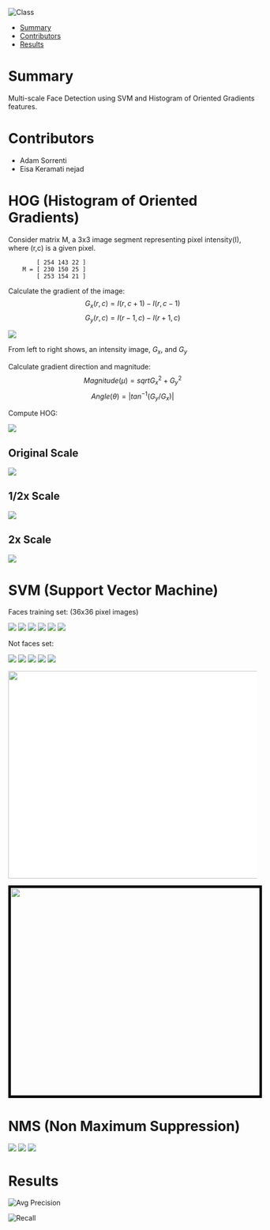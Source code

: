 ![Class](https://github.com/mbrotos/Face-Detection-SVM-HOG/blob/main/code_and_images/class-classified.png "Class")

- [Summary](#summary)
- [Contributors](#contributors)
- [Results](#results)

# Summary

Multi-scale Face Detection using SVM and Histogram of Oriented Gradients features.

# Contributors

- Adam Sorrenti
- Eisa Keramati nejad

# HOG (Histogram of Oriented Gradients)

Consider matrix M, a 3x3 image segment representing pixel intensity(I), where (r,c) is a given pixel.
```
        [ 254 143 22 ] 
    M = [ 230 150 25 ]  
        [ 253 154 21 ] 
```

Calculate the gradient of the image: 
$$G_x(r,c)=I(r,c+1)-I(r,c-1)$$ $$G_y(r,c)=I(r-1,c)-I(r+1,c)$$

![](https://upload.wikimedia.org/wikipedia/commons/thumb/6/67/Intensity_image_with_gradient_images.png/390px-Intensity_image_with_gradient_images.png)

From left to right shows, an intensity image, $G_x$, and $G_y$


Calculate gradient direction and magnitude:
$$Magnitude(µ)=sqrt{G_x^2+G_y^2}$$
$$Angle(θ)=|tan^{-1}(G_y/G_x)|$$

Compute HOG:

![](https://github.com/mbrotos/Face-Detection-SVM-HOG/blob/main/HOG.png)

## Original Scale
![](https://github.com/mbrotos/Face-Detection-SVM-HOG/blob/main/class-x1-hog-8x8.png)
## 1/2x Scale
![](https://github.com/mbrotos/Face-Detection-SVM-HOG/blob/main/class-x0.5-hog-8x8.png)
## 2x Scale
![](https://github.com/mbrotos/Face-Detection-SVM-HOG/blob/main/class-x2-hog-8x8.png)

# SVM (Support Vector Machine)

Faces training set: (36x36 pixel images)

![](https://github.com/mbrotos/Face-Detection-SVM-HOG/blob/main/code_and_images/cropped_training_images_faces/caltech_web_crop_02344.jpg)
![](https://github.com/mbrotos/Face-Detection-SVM-HOG/blob/main/code_and_images/cropped_training_images_faces/caltech_web_crop_02345.jpg)
![](https://github.com/mbrotos/Face-Detection-SVM-HOG/blob/main/code_and_images/cropped_training_images_faces/caltech_web_crop_02346.jpg)
![](https://github.com/mbrotos/Face-Detection-SVM-HOG/blob/main/code_and_images/cropped_training_images_faces/caltech_web_crop_02347.jpg)
![](https://github.com/mbrotos/Face-Detection-SVM-HOG/blob/main/code_and_images/cropped_training_images_faces/caltech_web_crop_02348.jpg)
![](https://github.com/mbrotos/Face-Detection-SVM-HOG/blob/main/code_and_images/cropped_training_images_faces/caltech_web_crop_02349.jpg)



Not faces set:

![](https://github.com/mbrotos/Face-Detection-SVM-HOG/blob/main/code_and_images/cropped_training_images_notfaces/2211.jpg)
![](https://github.com/mbrotos/Face-Detection-SVM-HOG/blob/main/code_and_images/cropped_training_images_notfaces/2212.jpg)
![](https://github.com/mbrotos/Face-Detection-SVM-HOG/blob/main/code_and_images/cropped_training_images_notfaces/2213.jpg)
![](https://github.com/mbrotos/Face-Detection-SVM-HOG/blob/main/code_and_images/cropped_training_images_notfaces/2214.jpg)
![](https://github.com/mbrotos/Face-Detection-SVM-HOG/blob/main/code_and_images/cropped_training_images_notfaces/2215.jpg)



<img src="https://lh6.googleusercontent.com/wVQECvLrpASDIYsN4upUV9zALVxytbtytwHxDhHAvI5OQdIrs3zTukkjkbweHBdlFY2DN_AYu186_0mcgprwT4LJ6oAGcGPwReRz0hUidmIID7cNy34SqdWSWjh8CWCeG4qL8bE" width="1000" height="420" style="background-color: white"></img>


<img src="https://www.mdpi.com/sensors/sensors-21-04283/article_deploy/html/images/sensors-21-04283-g002.png" width="570" height="420" style="border:5px solid black"></img>



# NMS (Non Maximum Suppression)

![](https://github.com/mbrotos/Face-Detection-SVM-HOG/blob/main/NMS-mono.png)
![](https://github.com/mbrotos/Face-Detection-SVM-HOG/blob/main/NMS-multi.png)
![](https://github.com/mbrotos/Face-Detection-SVM-HOG/blob/main/NMS-algo.png)


# Results


![Avg Precision](https://github.com/mbrotos/Face-Detection-SVM-HOG/blob/main/code_and_images/average_precision.png "Avg Precision")

![Recall](https://github.com/mbrotos/Face-Detection-SVM-HOG/blob/main/code_and_images/best-recall-falsepos.png "Recall")

